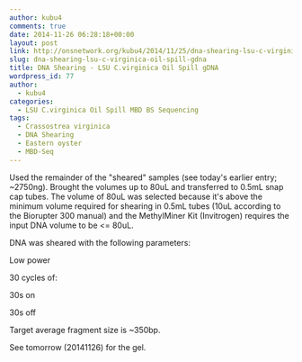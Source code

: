 ```yaml
---
author: kubu4
comments: true
date: 2014-11-26 06:28:18+00:00
layout: post
link: http://onsnetwork.org/kubu4/2014/11/25/dna-shearing-lsu-c-virginica-oil-spill-gdna/
slug: dna-shearing-lsu-c-virginica-oil-spill-gdna
title: DNA Shearing - LSU C.virginica Oil Spill gDNA
wordpress_id: 77
author:
  - kubu4
categories:
  - LSU C.virginica Oil Spill MBD BS Sequencing
tags:
  - Crassostrea virginica
  - DNA Shearing
  - Eastern oyster
  - MBD-Seq
---
```


Used the remainder of the "sheared" samples (see today's earlier entry; ~2750ng). Brought the volumes up to 80uL and transferred to 0.5mL snap cap tubes. The volume of 80uL was selected because it's above the minimum volume required for shearing in 0.5mL tubes (10uL according to the Biorupter 300 manual) and the MethylMiner Kit (Invitrogen) requires the input DNA volume to be <= 80uL.

DNA was sheared with the following parameters:

Low power

30 cycles of:

30s on

30s off

Target average fragment size is ~350bp.

See tomorrow (20141126) for the gel.
